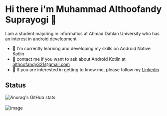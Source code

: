 # Hi there i'm Muhammad Althoofandy Suprayogi :wave:
I am a student majoring in informatics at Ahmad Dahlan University who has an interest in android development
- :iphone: I'm currently learning and developing my skills on Android Native Kotlin
- :email: contact me if you want to ask about Android Kotlin at althoofandy321@gmail.com
- :man: If you are interested in getting to know me, please follow my [Linkedin](https://www.linkedin.com/in/muhammad-althoofandy-suprayogi-32b016233/)

Status
--
![Anurag's GitHub stats](https://github-readme-stats.vercel.app/api?username=althoofandy&show_icons=true&theme=cobalt)\
\
![image](https://github-readme-stats.vercel.app/api/top-langs/?username=althoofandy&layout=compact&langs_count=8&hide_border=true&theme=synthwave)
